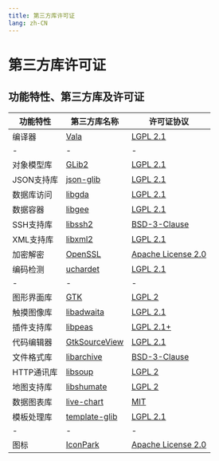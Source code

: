 ```yaml
---
title: 第三方库许可证
lang: zh-CN
---
```


# 第三方库许可证

## 功能特性、第三方库及许可证
| 功能特性      | 第三方库名称           | 许可证协议        |
|--------------|-----------------------|------------------|
| 编译器        | [Vala](https://gitlab.gnome.org/GNOME/vala) | [LGPL 2.1](https://gitlab.gnome.org/GNOME/vala/-/blob/master/COPYING) |
|-|-|-|
| 对象模型库    | [GLib2](https://gitlab.gnome.org/GNOME/glib) | [LGPL 2.1](https://gitlab.gnome.org/GNOME/glib/-/blob/main/COPYING) |
| JSON支持库    | [json-glib](https://gitlab.gnome.org/GNOME/json-glib) | [LGPL 2.1](https://gitlab.gnome.org/GNOME/json-glib/-/blob/master/COPYING) |
| 数据库访问    | [libgda](https://gitlab.gnome.org/GNOME/libgda) | [LGPL 2.1](https://gitlab.gnome.org/GNOME/libgda/-/blob/master/COPYING.LIB) |
| 数据容器      | [libgee](https://gitlab.gnome.org/GNOME/libgee) | [LGPL 2.1](https://gitlab.gnome.org/GNOME/libgee/-/blob/master/COPYING) |
| SSH支持库     | [libssh2](https://github.com/libssh2/libssh2) | [BSD-3-Clause](https://github.com/libssh2/libssh2/blob/master/COPYING) |
| XML支持库     | [libxml2](https://gitlab.gnome.org/GNOME/libxml2) | [LGPL 2.1](https://gitlab.gnome.org/GNOME/libxml2/-/blob/master/Copyright) |
| 加密解密      | [OpenSSL](https://www.openssl.org/) | [Apache License 2.0](https://www.openssl.org/source/license.html) |
| 编码检测      | [uchardet](https://gitlab.freedesktop.org/uchardet/uchardet) | [LGPL 2.1](https://gitlab.freedesktop.org/uchardet/uchardet/-/blob/master/COPYING) |
|-|-|-|
| 图形界面库    | [GTK](https://gitlab.gnome.org/GNOME/gtk) | [LGPL 2](https://gitlab.gnome.org/GNOME/gtk/-/blob/main/COPYING) |
| 触摸图像库    | [libadwaita](https://gitlab.gnome.org/GNOME/libadwaita) | [LGPL 2.1](https://gitlab.gnome.org/GNOME/libadwaita/-/blob/main/COPYING) |
| 插件支持库    | [libpeas](https://gitlab.gnome.org/GNOME/libpeas) | [LGPL 2.1+](https://gitlab.gnome.org/GNOME/libpeas/-/blob/master/COPYING) |
| 代码编辑器    | [GtkSourceView](https://gitlab.gnome.org/GNOME/gtksourceview) | [LGPL 2.1](https://gitlab.gnome.org/GNOME/gtksourceview/-/blob/master/COPYING) |
| 文件格式库    | [libarchive](https://github.com/libarchive/libarchive) | [BSD-3-Clause](https://github.com/libarchive/libarchive/blob/master/COPYING) |
| HTTP通讯库    | [libsoup](https://gitlab.gnome.org/GNOME/libsoup) | [LGPL 2](https://gitlab.gnome.org/GNOME/libsoup/-/blob/master/COPYING) |
| 地图支持库    | [libshumate](https://gitlab.gnome.org/GNOME/libshumate) | [LGPL 2](https://gitlab.gnome.org/GNOME/libshumate/-/blob/main/COPYING) |
| 数据图表库    | [live-chart](https://github.com/lcallarec/live-chart) | [MIT](https://github.com/lcallarec/live-chart/blob/master/LICENSE) |
| 模板处理库    | [template-glib](https://gitlab.gnome.org/GNOME/template-glib) | [LGPL 2.1](https://gitlab.gnome.org/GNOME/template-glib/-/blob/main/COPYING) |
|-|-|-|
| 图标          | [IconPark](https://github.com/bytedance/IconPark) | [Apache License 2.0](https://github.com/bytedance/IconPark/blob/master/LICENSE) |
